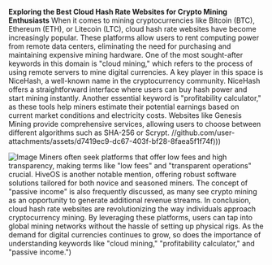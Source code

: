 **Exploring the Best Cloud Hash Rate Websites for Crypto Mining Enthusiasts**
When it comes to mining cryptocurrencies like Bitcoin (BTC), Ethereum (ETH), or Litecoin (LTC), cloud hash rate websites have become increasingly popular. These platforms allow users to rent computing power from remote data centers, eliminating the need for purchasing and maintaining expensive mining hardware. One of the most sought-after keywords in this domain is "cloud mining," which refers to the process of using remote servers to mine digital currencies.
A key player in this space is NiceHash, a well-known name in the cryptocurrency community. NiceHash offers a straightforward interface where users can buy hash power and start mining instantly. Another essential keyword is "profitability calculator," as these tools help miners estimate their potential earnings based on current market conditions and electricity costs. Websites like Genesis Mining provide comprehensive services, allowing users to choose between different algorithms such as SHA-256 or Scrypt.
 //github.com/user-attachments/assets/d7419ec9-dc67-403f-bf28-8faea5f1f74f)))

![Image](https://github.com/user-attachments/assets/4a25d116-2220-4385-b08e-f287af8fcbc4)
Miners often seek platforms that offer low fees and high transparency, making terms like "low fees" and "transparent operations" crucial. HiveOS is another notable mention, offering robust software solutions tailored for both novice and seasoned miners. The concept of "passive income" is also frequently discussed, as many see crypto mining as an opportunity to generate additional revenue streams.
In conclusion, cloud hash rate websites are revolutionizing the way individuals approach cryptocurrency mining. By leveraging these platforms, users can tap into global mining networks without the hassle of setting up physical rigs. As the demand for digital currencies continues to grow, so does the importance of understanding keywords like "cloud mining," "profitability calculator," and "passive income.")
